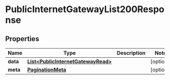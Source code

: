 

# PublicInternetGatewayList200Response


## Properties

| Name | Type | Description | Notes |
|------------ | ------------- | ------------- | -------------|
|**data** | [**List&lt;PublicInternetGatewayRead&gt;**](PublicInternetGatewayRead.md) |  |  [optional] |
|**meta** | [**PaginationMeta**](PaginationMeta.md) |  |  [optional] |



